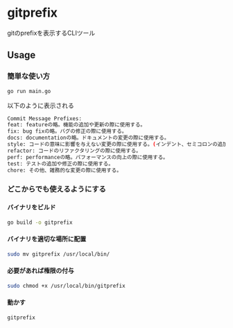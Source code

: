 # gitprefix
gitのprefixを表示するCLIツール

## Usage
### 簡単な使い方
```bash
go run main.go
```
以下のように表示される
```bash
Commit Message Prefixes:
feat: featureの略。機能の追加や更新の際に使用する。
fix: bug fixの略。バグの修正の際に使用する。
docs: documentationの略。ドキュメントの変更の際に使用する。
style: コードの意味に影響を与えない変更の際に使用する。(インデント、セミコロンの追加など)
refactor: コードのリファクタリングの際に使用する。
perf: performanceの略。パフォーマンスの向上の際に使用する。
test: テストの追加や修正の際に使用する。
chore: その他、雑務的な変更の際に使用する。
```

### どこからでも使えるようにする
#### バイナリをビルド
```bash
go build -o gitprefix
```

#### バイナリを適切な場所に配置
```bash
sudo mv gitprefix /usr/local/bin/
```

#### 必要があれば権限の付与
```bash
sudo chmod +x /usr/local/bin/gitprefix
```

#### 動かす
```bash
gitprefix
```
